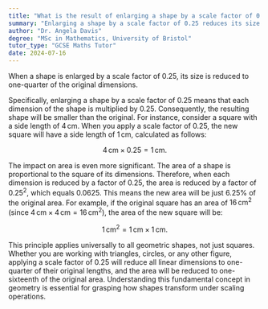 ```yaml
---
title: "What is the result of enlarging a shape by a scale factor of 0.25?"
summary: "Enlarging a shape by a scale factor of 0.25 reduces its size to one-quarter of the original."
author: "Dr. Angela Davis"
degree: "MSc in Mathematics, University of Bristol"
tutor_type: "GCSE Maths Tutor"
date: 2024-07-16
---
```


When a shape is enlarged by a scale factor of $0.25$, its size is reduced to one-quarter of the original dimensions.

Specifically, enlarging a shape by a scale factor of $0.25$ means that each dimension of the shape is multiplied by $0.25$. Consequently, the resulting shape will be smaller than the original. For instance, consider a square with a side length of $4 \, \text{cm}$. When you apply a scale factor of $0.25$, the new square will have a side length of $1 \, \text{cm}$, calculated as follows:

$$
4 \, \text{cm} \times 0.25 = 1 \, \text{cm}.
$$

The impact on area is even more significant. The area of a shape is proportional to the square of its dimensions. Therefore, when each dimension is reduced by a factor of $0.25$, the area is reduced by a factor of $0.25^2$, which equals $0.0625$. This means the new area will be just $6.25\%$ of the original area. For example, if the original square has an area of $16 \, \text{cm}^2$ (since $4 \, \text{cm} \times 4 \, \text{cm} = 16 \, \text{cm}^2$), the area of the new square will be:

$$
1 \, \text{cm}^2 = 1 \, \text{cm} \times 1 \, \text{cm}.
$$

This principle applies universally to all geometric shapes, not just squares. Whether you are working with triangles, circles, or any other figure, applying a scale factor of $0.25$ will reduce all linear dimensions to one-quarter of their original lengths, and the area will be reduced to one-sixteenth of the original area. Understanding this fundamental concept in geometry is essential for grasping how shapes transform under scaling operations.
    